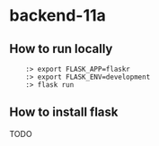 # backend-11a


## How to run locally

```
	:> export FLASK_APP=flaskr
	:> export FLASK_ENV=development
	:> flask run
```

## How to install flask

TODO